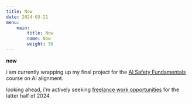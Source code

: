 ```yaml
---
title: Now
date: 2024-03-21
menu:
    main:
        title: Now
        name: Now
        weight: 30
---
```


**now**


i am currently wrapping up my final project for the [AI Safety Fundamentals][ai-safety-fundamentals-url] course on AI alignment.

looking ahead, i'm actively seeking [freelance work opportunities][hire-me-url] for the latter half of 2024.

[hire-me-url]: /hire-me/
[alex-flatter-url]: https://alex.flatter.io
[ai-safety-fundamentals-url]: https://aisafetyfundamentals.com/
[hugo-bearblog-url]: https://github.com/janraasch/hugo-bearblog/
[hugo-product-launch-url]: https://github.com/janraasch/hugo-product-launch/
[elixir-lang-url]: https://elixir-lang.org
